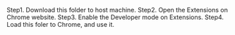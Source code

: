 Step1. Download this folder to host machine.
Step2. Open the Extensions on Chrome website.
Step3. Enable the Developer mode on Extensions.
Step4. Load this foler to Chrome, and use it.
